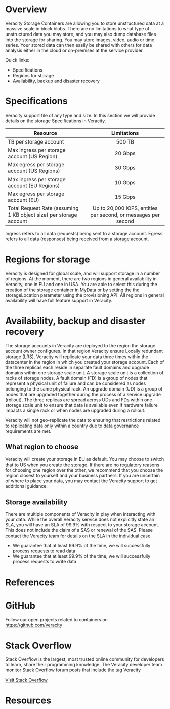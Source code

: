 # Overview 
Veracity Storage Containers are allowing you to store unstructured data at a massive scale in block blobs. There are no limitations to what type of unstructured data you may store, and you may also dump database files into the storage for sharing. You may store images, video, audio or time series. Your stored data can then easily be shared with others for data analysis either in the cloud or on-premises at the service provider.


Quick links:

- Specifications
- Regions for storage
- Availability, backup and disaster recovery


# Specifications
Veracity support file of any type and size. In this section we will provide details on the storage Specifications in Veracity.

|Resource | Limitations |
| ------------- |:-------------:|
| TB per storage account | 500 TB|
| Max ingress per storage account (US Region) |	20 Gbps |
| Max egress per storage account (US Regions) |	30 Gbps |
| Max ingress per storage account (EU Regions) | 10 Gbps |
| Max egress per storage account (EU) |	15 Gbps |
| Total Request Rate (assuming 1 KB object size) per storage account | Up to 20,000 IOPS, entities per second, or messages per second |

 Ingress refers to all data (requests) being sent to a storage account. Egress refers to all data (responses) being received from a storage account.

# Regions for storage 
Veracity is designed for global scale, and will support storage in a number of regions. At the moment, there are two regions in general availability in Veracity, one in EU and one in USA. You are able to select this during the creation of the storage container in MyData or by setting the the storageLocation parameter using the provisioning API. All regions in general availability will have full feature support in Veracity.


# Availability, backup and disaster recovery
The storage accounts in Veracity are deployed to the region the storage account owner configures. In that region Veracity ensure Locally redundant storage (LRS). Veracity will replicate your data three times within the datacenter in the region in which you created your storage account. Each of the three replicas each reside in separate fault domains and upgrade domains within one storage scale unit. A storage scale unit is a collection of racks of storage nodes. A fault domain (FD) is a group of nodes that represent a physical unit of failure and can be considered as nodes belonging to the same physical rack. An upgrade domain (UD) is a group of nodes that are upgraded together during the process of a service upgrade (rollout). The three replicas are spread across UDs and FDs within one storage scale unit to ensure that data is available even if hardware failure impacts a single rack or when nodes are upgraded during a rollout.

Veracity will not geo-replicate the data to ensuring that restrictions related to replicating data only within a country due to data governance requirements are met. 

## What region to choose
Veracity will create your storage in EU as default. You may choose to switch that to US when you create the storage. If there are no regulatory reasons for choosing one region over the other, we recommend that you choose the region closest to yourself and your business partners. If you are uncertain of where to place your data, you may contact the Veracity support to get additional guidance.

## Storage availability
There are multiple components of Veracity in play when interacting with your data. While the overall Veracity service does not explicitly state an SLA, you will have an SLA of 99.9% with respect to your storage account. This does not include the claim of a SAS or renewal of the SAS. Please contact the Veracity team for details on the SLA in the individual case.

- We guarantee that at least 99.9%  of the time, we will successfully process requests to read data 
- We guarantee that at least 99.9%  of the time, we will successfully process requests to write data


# References 

# GitHub  
Follow our open projects related to containers on https://github.com/veracity

# Stack Overflow
Stack Overflow is the largest, most trusted online community for developers to learn, share​ ​their programming ​knowledge. The Veracity developer team monitor Stack Overflow forum posts that include the tag Veracity
 
[Visit Stack Overflow](https://stackoverflow.com/questions/tagged/veracity?mode=all)
 
# Resources  

